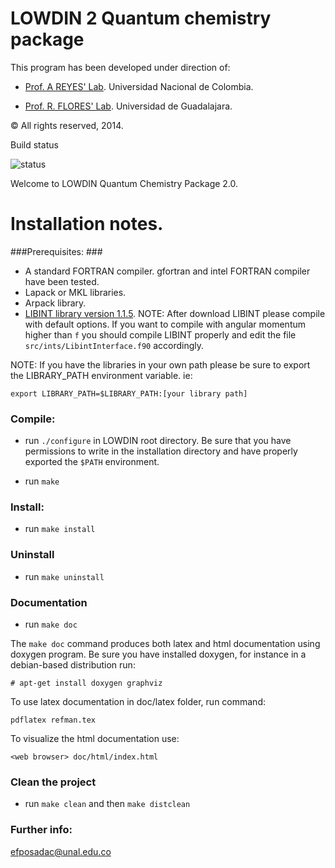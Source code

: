 # LOWDIN 2 Quantum chemistry package #

This program has been developed under direction of:

* [Prof. A REYES' Lab](http://www.qcc.unal.edu.co). Universidad Nacional de Colombia.

* [Prof. R. FLORES' Lab](http://www.cucei.udg.mx/~robertof). Universidad de Guadalajara.


© All rights reserved, 2014.


Build status

![status](https://codeship.com/projects/20d722b0-8229-0133-0920-3ae4df758b2e/status?branch=Develop-qcc "Build status")


Welcome to LOWDIN Quantum Chemistry Package 2.0.

Installation notes.
=============

###Prerequisites: ###

* A standard FORTRAN compiler. gfortran and intel FORTRAN compiler have been tested.
* Lapack or MKL libraries.
* Arpack library.
* [LIBINT library version 1.1.5](http://sourceforge.net/projects/libint/files/v1-releases/). NOTE: After download LIBINT please compile with default options. If you want to compile with angular momentum higher than `f`	you should compile LIBINT properly and edit the file `src/ints/LibintInterface.f90` accordingly.

NOTE: If you have the libraries in your own path please be sure to export the LIBRARY_PATH environment variable. ie:

`export LIBRARY_PATH=$LIBRARY_PATH:[your library path]`

### Compile: ###

* run `./configure` in LOWDIN root directory. Be sure that you have permissions to write in the installation directory and have properly exported the `$PATH` environment.

* run `make`

### Install: ###

* run `make install`

### Uninstall ###

* run `make uninstall`

### Documentation ###

* run `make doc`

The `make doc` command produces both latex and html documentation using doxygen program. Be sure you have installed doxygen, for instance in a debian-based distribution run:

`# apt-get install doxygen graphviz`

To use latex documentation in doc/latex folder, run command:

`pdflatex refman.tex`

To visualize the html documentation use:

`<web browser> doc/html/index.html`

### Clean the project ###

* run `make clean` and then `make distclean`

### Further info: ###
efposadac@unal.edu.co
